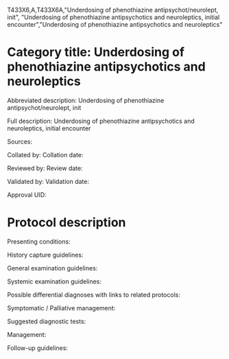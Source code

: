T433X6,A,T433X6A,"Underdosing of phenothiazine antipsychot/neurolept, init", "Underdosing of phenothiazine antipsychotics and neuroleptics, initial encounter","Underdosing of phenothiazine antipsychotics and neuroleptics"
# Category title: Underdosing of phenothiazine antipsychotics and neuroleptics

Abbreviated description: Underdosing of phenothiazine antipsychot/neurolept, init

Full description: Underdosing of phenothiazine antipsychotics and neuroleptics, initial encounter

Sources:

Collated by:
Collation date:

Reviewed by:
Review date:

Validated by:
Validation date:

Approval UID:

# Protocol description

Presenting conditions:

History capture guidelines:

General examination guidelines:

Systemic examination guidelines:

Possible differential diagnoses with links to related protocols:

Symptomatic / Palliative management:

Suggested diagnostic tests:

Management:

Follow-up guidelines:
